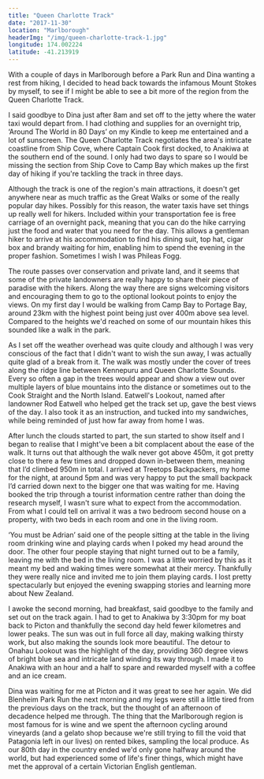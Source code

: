 ```yaml
---
title: "Queen Charlotte Track"
date: "2017-11-30"
location: "Marlborough"
headerImg: "/img/queen-charlotte-track-1.jpg"
longitude: 174.002224
latitude: -41.213919
---
```


With a couple of days in Marlborough before a Park Run and Dina wanting a rest from hiking, I decided to head back towards the infamous Mount Stokes by myself, to see if I might be able to see a bit more of the region from the Queen Charlotte Track.

I said goodbye to Dina just after 8am and set off to the jetty where the water taxi would depart from. I had clothing and supplies for an overnight trip, ‘Around The World in 80 Days’ on my Kindle to keep me entertained and a lot of sunscreen. The Queen Charlotte Track negotiates the area's intricate coastline from Ship Cove, where Captain Cook first docked, to Anakiwa at the southern end of the sound. I only had two days to spare so I would be missing the section from Ship Cove to Camp Bay which makes up the first day of hiking if you're tackling the track in three days.

Although the track is one of the region's main attractions, it doesn't get anywhere near as much traffic as the Great Walks or some of the really popular day hikes. Possibly for this reason, the water taxis have set things up really well for hikers. Included within your transportation fee is free carriage of an overnight pack, meaning that you can do the hike carrying just the food and water that you need for the day. This allows a gentleman hiker to arrive at his accommodation to find his dining suit, top hat, cigar box and brandy waiting for him, enabling him to spend the evening in the proper fashion. Sometimes I wish I was Phileas Fogg.

<div><photo url="/img/queen-charlotte-track-eatwells-lookout.jpg" caption="The view out to the Cook Straight from Eatwell's Lookout" fullwidth="true"></photo></div>

The route passes over conservation and private land, and it seems that some of the private landowners are really happy to share their piece of paradise with the hikers. Along the way there are signs welcoming visitors and encouraging them to go to the optional lookout points to enjoy the views. On my first day I would be walking from Camp Bay to Portage Bay, around 23km with the highest point being just over 400m above sea level. Compared to the heights we'd reached on some of our mountain hikes this sounded like a walk in the park.

As I set off the weather overhead was quite cloudy and although I was very conscious of the fact that I didn't want to wish the sun away, I was actually quite glad of a break from it. The walk was mostly under the cover of trees along the ridge line between Kennepuru and Queen Charlotte Sounds. Every so often a gap in the trees would appear and show a view out over multiple layers of blue mountains into the distance or sometimes out to the Cook Straight and the North Island. Eatwell's Lookout, named after landowner Rod Eatwell who helped get the track set up, gave the best views of the day. I also took it as an instruction, and tucked into my sandwiches, while being reminded of just how far away from home I was.

<div><photo url="/img/queen-charlotte-track-2.jpg" caption="The view from Onahau Lookout" fullwidth="true"></photo></div>

After lunch the clouds started to part, the sun started to show itself and I began to realise that I might've been a bit complacent about the ease of the walk. It turns out that although the walk never got above 450m, it got pretty close to there a few times and dropped down in-between them, meaning that I’d climbed 950m in total. I arrived at Treetops Backpackers, my home for the night, at around 5pm and was very happy to put the small backpack I’d carried down next to the bigger one that was waiting for me. Having booked the trip through a tourist information centre rather than doing the research myself, I wasn't sure what to expect from the accommodation. From what I could tell on arrival it was a two bedroom second house on a property, with two beds in each room and one in the living room.

‘You must be Adrian’ said one of the people sitting at the table in the living room drinking wine and playing cards when I poked my head around the door. The other four people staying that night turned out to be a family, leaving me with the bed in the living room. I was a little worried by this as it meant my bed and waking times were somewhat at their mercy. Thankfully they were really nice and invited me to join them playing cards. I lost pretty spectacularly but enjoyed the evening swapping stories and learning more about New Zealand.

<div><photo url="/img/queen-charlotte-track-3.jpg" fullwidth="true"></photo></div>

I awoke the second morning, had breakfast, said goodbye to the family and set out on the track again. I had to get to Anakiwa by 3:30pm for my boat back to Picton and thankfully the second day held fewer kilometres and lower peaks. The sun was out in full force all day, making walking thirsty work, but also making the sounds look more beautiful. The detour to Onahau Lookout was the highlight of the day, providing 360 degree views of bright blue sea and intricate land winding its way through. I made it to Anakiwa with an hour and a half to spare and rewarded myself with a coffee and an ice cream.

<div><map route="/route/qct.json" type="article" layer="terrain"></map></div>

Dina was waiting for me at Picton and it was great to see her again. We did Blenheim Park Run the next morning and my legs were still a little tired from the previous days on the track, but the thought of an afternoon of decadence helped me through. The thing that the Marlborough region is most famous for is wine and we spent the afternoon cycling around vineyards (and a gelato shop because we're still trying to fill the void that Patagonia left in our lives) on rented bikes, sampling the local produce.  As our 80th day in the country ended we'd only gone halfway around the world, but had experienced some of life's finer things, which might have met the approval of a certain Victorian English gentleman.
